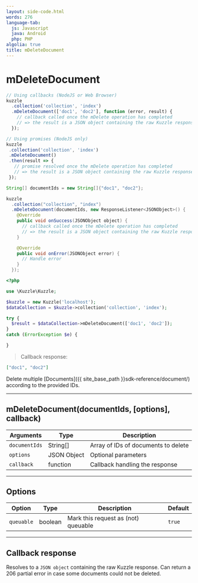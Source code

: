```yaml
---
layout: side-code.html
words: 276
language-tab:
  js: Javascript
  java: Android
  php: PHP
algolia: true
title: mDeleteDocument
---
```


# mDeleteDocument

```js
// Using callbacks (NodeJS or Web Browser)
kuzzle
  .collection('collection', 'index')
  .mDeleteDocument(['doc1', 'doc2'], function (error, result) {
    // callback called once the mDelete operation has completed
    // => the result is a JSON object containing the raw Kuzzle response
  });

// Using promises (NodeJS only)
kuzzle
 .collection('collection', 'index')
 .mDeleteDocument()
 .then(result => {
   // promise resolved once the mDelete operation has completed
   // => the result is a JSON object containing the raw Kuzzle response
 });
```

```java
String[] documentIds = new String[]{"doc1", "doc2"};

kuzzle
  .collection("collection", "index")
  .mDeleteDocument(documentIds, new ResponseListener<JSONObject>() {
    @Override
    public void onSuccess(JSONObject object) {
      // callback called once the mDelete operation has completed
      // => the result is a JSON object containing the raw Kuzzle response
    }

    @Override
    public void onError(JSONObject error) {
      // Handle error
    }
  });
```

```php
<?php

use \Kuzzle\Kuzzle;

$kuzzle = new Kuzzle('localhost');
$dataCollection = $kuzzle->collection('collection', 'index');

try {
  $result = $dataCollection->mDeleteDocument(['doc1', 'doc2']);
}
catch (ErrorException $e) {

}
```

> Callback response:

```json
["doc1", "doc2"]
```

Delete multiple [Documents]({{ site_base_path }}sdk-reference/document/) according to the provided IDs.

---

## mDeleteDocument(documentIds, [options], callback)

| Arguments | Type | Description |
|---------------|---------|----------------------------------------|
| ``documentIds`` | String[] | Array of IDs of documents to delete |
| ``options`` | JSON Object | Optional parameters |
| ``callback`` | function | Callback handling the response |

---

## Options

| Option | Type | Description | Default |
|---------------|---------|----------------------------------------|---------|
| ``queuable`` | boolean | Mark this request as (not) queuable | ``true`` |

---

## Callback response

Resolves to a `JSON object` containing the raw Kuzzle response.
Can return a 206 partial error in case some documents could not be deleted.
